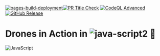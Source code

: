 [![pages-build-deployment](https://github.com/meleksabit/drones-js/actions/workflows/pages/pages-build-deployment/badge.svg)](https://github.com/meleksabit/drones-js/actions/workflows/pages/pages-build-deployment)[![PR Title Check](https://github.com/meleksabit/drones-js/actions/workflows/pr-title-linter.yml/badge.svg)](https://github.com/meleksabit/drones-js/actions/workflows/pr-title-linter.yml) [![CodeQL Advanced](https://github.com/meleksabit/drones-js/actions/workflows/codeql.yml/badge.svg)](https://github.com/meleksabit/drones-js/actions/workflows/codeql.yml)
[![GitHub Release](https://img.shields.io/github/v/release/meleksabit/drones-js)](https://github.com/meleksabit/drones-js/releases)
# Drones in Action in ![java-script2](https://user-images.githubusercontent.com/32045473/150615243-fd452ea6-645b-4c45-a577-ce7dfe0665e4.png) 🤖

![JavaScript](https://user-images.githubusercontent.com/32045473/150614877-330ef2c9-9c13-4b91-92c5-883a1b5254f2.png)

